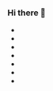 ### Hi there 👋

<!--
**BrazilianNuggets/BrazilianNuggets** is a ✨ _special_ ✨ repository because its `README.md` (this file) appears on your GitHub profile.

Here are some ideas to get you started:

- 🔭 I’m currently working on ...
- 🌱 I’m currently learning ...
- 👯 I’m looking to collaborate on ...
- 🤔 I’m looking for help with ...
- 💬 Ask me about ...
- 📫 How to reach me: ...
- 😄 Pronouns: ...
- ⚡ Fun fact: ...
-->

<ul class="social-icon-list after-effect shutter-right">
	<li class="fb"><a href="#"><i class="fab fa-facebook-f"></i></a></li>
	<li class="tw"><a href="#"><i class="fab fa-twitter"></i></a></li>
	<li class="yt"><a href="#"><i class="fab fa-youtube"></i></a></li>
	<li class="li"><a href="#"><i class="fab fa-linkedin-in"></i></a></li>
	<li class="gp"><a href="#"><i class="fab fa-google-plus-g"></i></a></li>
	<li class="sk"><a href="#"><i class="fab fa-skype"></i></a></li>
	<li class="gh"><a href="#"><i class="fab fa-github"></i></a></li>
</ul>

